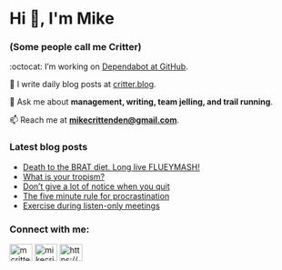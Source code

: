 # Hi 👋, I'm Mike
### (Some people call me Critter)

:octocat: I’m working on [Dependabot at GitHub](https://github.com/features/security).

📝 I write daily blog posts at [critter.blog](https://critter.blog).

💬 Ask me about **management, writing, team jelling, and trail running**.

📫 Reach me at **mikecrittenden@gmail.com**.

### Latest blog posts
<!-- BLOG-POST-LIST:START -->
- [Death to the BRAT diet. Long live FLUEYMASH!](https://critter.blog/2023/04/25/death-to-the-brat-diet-long-live-flueymash/)
- [What is your tropism?](https://critter.blog/2023/04/24/what-is-your-tropism/)
- [Don’t give a lot of notice when you quit](https://critter.blog/2023/04/21/dont-give-a-lot-of-notice-when-you-quit/)
- [The five minute rule for procrastination](https://critter.blog/2023/04/20/the-five-minute-rule-for-procrastination/)
- [Exercise during listen-only meetings](https://critter.blog/2023/04/19/exercise-during-listen-only-meetings/)
<!-- BLOG-POST-LIST:END -->

<h3 align="left">Connect with me:</h3>
<p align="left">
<a href="https://twitter.com/mcrittenden" target="blank"><img align="center" src="https://raw.githubusercontent.com/rahuldkjain/github-profile-readme-generator/master/src/images/icons/Social/twitter.svg" alt="mcrittenden" height="30" width="40" /></a>
<a href="https://linkedin.com/in/mikecrittenden" target="blank"><img align="center" src="https://raw.githubusercontent.com/rahuldkjain/github-profile-readme-generator/master/src/images/icons/Social/linked-in-alt.svg" alt="mikecrittenden" height="30" width="40" /></a>
<a href="https://critter.blog/feed/" target="blank"><img align="center" src="https://raw.githubusercontent.com/rahuldkjain/github-profile-readme-generator/master/src/images/icons/Social/rss.svg" alt="https://critter.blog/feed/" height="30" width="40" /></a>
</p>
